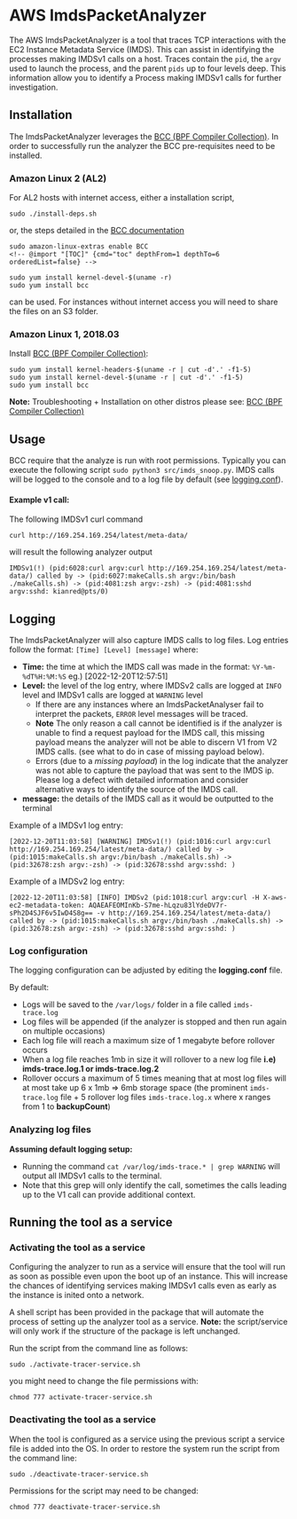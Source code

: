 # AWS ImdsPacketAnalyzer

The AWS ImdsPacketAnalyzer is a tool that traces TCP interactions with the EC2 Instance Metadata Service (IMDS). This can assist in identifying the processes making IMDSv1 calls on a host. Traces contain the `pid`, the `argv` used to launch the process, and the parent `pids` up to four levels deep. This information allow you to identify a Process making IMDSv1 calls for further investigation. 


## Installation
The ImdsPacketAnalyzer leverages the [BCC (BPF Compiler Collection)](https://github.com/iovisor/bcc). In order to successfully run the analyzer the BCC pre-requisites need to be installed.  

### Amazon Linux 2 (AL2)
For AL2 hosts with internet access, either a installation script,
```
sudo ./install-deps.sh
```
or, the steps detailed in the [BCC documentation](https://github.com/iovisor/bcc/blob/master/INSTALL.md#Amazon-Linux-2---Binary)

```
sudo amazon-linux-extras enable BCC
<!-- @import "[TOC]" {cmd="toc" depthFrom=1 depthTo=6 orderedList=false} -->

sudo yum install kernel-devel-$(uname -r)
sudo yum install bcc
```
can be used.  For instances without internet access you will need to share the files on an S3 folder.

### Amazon Linux 1, 2018.03

Install [BCC (BPF Compiler Collection)](https://github.com/iovisor/bcc/blob/master/INSTALL.md#Amazon-Linux-1---Binary):

```
sudo yum install kernel-headers-$(uname -r | cut -d'.' -f1-5)
sudo yum install kernel-devel-$(uname -r | cut -d'.' -f1-5)
sudo yum install bcc
```

**Note:** Troubleshooting + Installation on other distros please see: [BCC (BPF Compiler Collection)](https://github.com/iovisor/bcc/blob/master/INSTALL.md)


## Usage 
BCC require that the analyze is run with root permissions. Typically you can execute the following script `sudo python3 src/imds_snoop.py`. IMDS calls will be logged to the console and to a log file by default (see [logging.conf](logging.conf)). 

#### Example v1 call:
The following IMDSv1 curl command
```
curl http://169.254.169.254/latest/meta-data/
```
will result the following analyzer output
```
IMDSv1(!) (pid:6028:curl argv:curl http://169.254.169.254/latest/meta-data/) called by -> (pid:6027:makeCalls.sh argv:/bin/bash ./makeCalls.sh) -> (pid:4081:zsh argv:-zsh) -> (pid:4081:sshd argv:sshd: kianred@pts/0)
```

## Logging
The ImdsPacketAnalyzer will also capture IMDS calls to log files. Log entries follow the format: `[Time] [Level] [message]` where:
- **Time:** the time at which the IMDS call was made in the format: `%Y-%m-%dT%H:%M:%S` eg.) [2022-12-20T12:57:51]
- **Level:** the level of the log entry, where IMDSv2 calls are logged at `INFO` level and IMDSv1 calls are logged at `WARNING` level
    - If there are any instances where an ImdsPacketAnalyser fail to interpret the packets, `ERROR` level messages will be traced.
    - **Note** The only reason a call cannot be identified is if the analyzer is unable to find a request payload for the IMDS call, this missing payload means the analyzer will not be able to discern V1 from V2 IMDS calls. (see what to do in case of missing payload below).
    - Errors (due to a *missing payload*) in the log indicate that the analyzer was not able to capture the payload that was sent to the IMDS ip.  Please log a defect with detailed information and consider alternative ways to identify the source of the IMDS call.
- **message:** the details of the IMDS call as it would be outputted to the terminal

Example of a IMDSv1 log entry:
```
[2022-12-20T11:03:58] [WARNING] IMDSv1(!) (pid:1016:curl argv:curl http://169.254.169.254/latest/meta-data/) called by -> (pid:1015:makeCalls.sh argv:/bin/bash ./makeCalls.sh) -> (pid:32678:zsh argv:-zsh) -> (pid:32678:sshd argv:sshd: )
```
Example of a IMDSv2 log entry:
```
[2022-12-20T11:03:58] [INFO] IMDSv2 (pid:1018:curl argv:curl -H X-aws-ec2-metadata-token: AQAEAFEOMInKb-S7me-hLqzu83lYdeDV7r-sPh2D4SJF6v5IwD4S8g== -v http://169.254.169.254/latest/meta-data/) called by -> (pid:1015:makeCalls.sh argv:/bin/bash ./makeCalls.sh) -> (pid:32678:zsh argv:-zsh) -> (pid:32678:sshd argv:sshd: )
```

### Log configuration

The logging configuration can be adjusted by editing the **logging.conf** file.

By default:
- Logs will be saved to the `/var/logs/` folder in a file called `imds-trace.log`
- Log files will be appended (if the analyzer is stopped and then run again on multiple occasions)
- Each log file will reach a maximum size of 1 megabyte before rollover occurs
- When a log file reaches 1mb in size it will rollover to a new log file **i.e) imds-trace.log.1 or imds-trace.log.2** 
- Rollover occurs a maximum of 5 times meaning that at most log files will at most take up 6 x 1mb => 6mb storage space (the prominent `imds-trace.log` file + 5 rollover log files `imds-trace.log.x` where x ranges from 1 to **backupCount**)

### Analyzing log files
**Assuming default logging setup:** 
- Running the command `cat /var/log/imds-trace.* | grep WARNING` will output all IMDSv1 calls to the terminal. 
- Note that this grep will only identify the call, sometimes the calls leading up to the V1 call can provide additional context.  

## Running the tool as a service

### Activating the tool as a service
Configuring the analyzer to run as a service will ensure that the tool will run as soon as possible even upon the boot up of an instance. This will increase the chances of identifying services making IMDSv1 calls even as early as the instance is inited onto a network. 

A shell script has been provided in the package that will automate the process of setting up the analyzer tool as a service. **Note:** the script/service will only work if the structure of the package is left unchanged. 

Run the script from the command line as follows:
```
sudo ./activate-tracer-service.sh
```

you might need to change the file permissions with:
```
chmod 777 activate-tracer-service.sh
```

### Deactivating the tool as a service
When the tool is configured as a service using the previous script a service file is added into the OS. In order to restore the system run the script from the command line:
```
sudo ./deactivate-tracer-service.sh
```
Permissions for the script may need to be changed:
```
chmod 777 deactivate-tracer-service.sh
```
